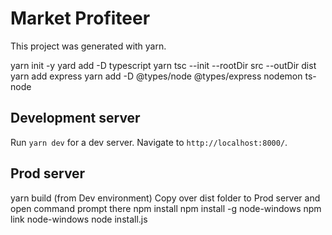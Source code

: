 # Market Profiteer

This project was generated with yarn.

yarn init -y
yard add -D typescript
yarn tsc --init --rootDir src --outDir dist
yarn add express
yarn add -D @types/node @types/express nodemon ts-node

## Development server

Run `yarn dev` for a dev server. Navigate to `http://localhost:8000/`.

## Prod server

yarn build (from Dev environment)
Copy over dist folder to Prod server and open command prompt there
npm install
npm install -g node-windows
npm link node-windows
node install.js
